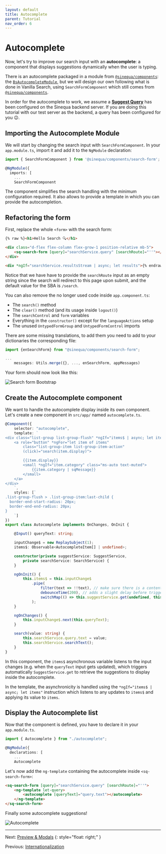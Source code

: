 ```yaml
---
layout: default
title: Autocomplete
parent: Tutorial
nav_order: 6
---
```


# Autocomplete

Now, let's try to improve our search input with an **autocomplete**: a component that displays suggestions dynamically when the user is typing.

There is an autocomplete packaged in a module from [`@sinequa/components`]({{site.baseurl}}modules/components/components.html): the [`BsAutocompleteModule`]({{site.baseurl}}modules/components/autocomplete.html), but we will design our own following what is done in Vanilla Search, using `SearchFormComponent` which still comes from [`@sinequa/components`]({{site.baseurl}}modules/components/components.html).

In order for the autocomplete to work, we assume a [**Suggest Query**](https://doc.sinequa.com/en.sinequa-es.v11/Content/en.sinequa-es.admin-sba-how-to-auto-complete.html) has been configured on the Sinequa backend server. If you are doing this tutorial with our test server as the backend, a query has been configured for you 😉.

## Importing the Autocomplete Module

We will start by changing the search input with `SearchFormComponent`. In your `app.module.ts`, import it and add it to the `NgModule` declaration:

```ts
import { SearchFormComponent } from '@sinequa/components/search-form';

@NgModule({
  imports: [
    ...
    SearchFormComponent
```

The component simplifies the search handling with the minimum configuration required. It also allows to provide a template in which you can provide the autocompletion.

## Refactoring the form

First, replace the whole `<form>` with the search form:

```html
{% raw %}<h1>Hello Search 🔍</h1>

<div class="d-flex flex-column flex-grow-1 position-relative mb-5">
    <sq-search-form [query]="searchService.query" [searchRoute]="''"></sq-search-form>
</div>

<div *ngIf="searchService.resultsStream | async; let results">{% endraw %}
```

Notice that we have have to provide the `searchRoute` input as an empty string since the search will redirect to this page upon submit, and the default value for the SBA is `/search`.

You can also remove the no longer used code inside `app.component.ts`:
- The `search()` method
- The `clear()` method (and its usage inside `logout()`)
- The `searchControl` and `form` variables
- Everything in the `constructor()` except for the `languageActions` setup
- The unused `UntypedFormGroup` and `UntypedFormControl` imports

There are some missing translations, to add them you need to add to your dictionaries the corresponding file:

```ts
import {enSearchForm} from "@sinequa/components/search-form";

...
    messages: Utils.merge({}, ..., enSearchForm, appMessages)
```

Your form should now look like this:

![Search form Bootstrap]({{site.baseurl}}assets/tutorial/search-form.png)

## Create the Autocomplete component

We want to handle the autocomplete display inside its own component. Let's create a new component in `src/app/` named `autocomplete.ts`.

```ts
@Component({
    selector: "autocomplete",
    template: `
<div class="list-group list-group-flush" *ngIf="items$ | async; let items">
    <a role="button" *ngFor="let item of items"
        class="list-group-item list-group-item-action"
        (click)="search(item.display)">

        {{item.display}}
        <small *ngIf="item.category" class="ms-auto text-muted">
            {{item.category | sqMessage}}
        </small>
    </a>
</div>
    `,
    styles: [`
.list-group-flush > .list-group-item:last-child {
  border-end-start-radius: 20px;
  border-end-end-radius: 20px;
}
    `]
})
export class Autocomplete implements OnChanges, OnInit {

    @Input() queryText: string;

    inputChange$ = new ReplaySubject(1);
    items$: Observable<AutocompleteItem[] | undefined>;

    constructor(private suggestService: SuggestService,
        private searchService: SearchService) {
    }

    ngOnInit() {
        this.items$ = this.inputChange$
            .pipe(
                filter(text => !!text), // make sure there is a content in the text
                debounceTime(200), // adds a slight delay before triggering the search to avoid having one call at each change
                switchMap(() => this.suggestService.get(undefined, this.queryText)), // trigger the search
            );
    }

    ngOnChanges() {
        this.inputChange$.next(this.queryText);
    }

    search(value: string) {
        this.searchService.query.text = value;
        this.searchService.searchText();
    }
}
```

In this component, the `items$` asynchronous variable listens to the input changes (e.g. when the `queryText` input gets updated), which triggers automatically `SuggestService.get` to retrieve the suggestions to display inside the autocomplete.

In the template, the asynchronicity is handled using the `*ngIf="items$ | async; let items"` instruction which listens to any updates to `items$` and applying its value to `items`.

## Display the Autocomplete list

Now that the component is defined, you have to declare it in your `app.module.ts`.

```ts
import { Autocomplete } from "./autocomplete";

@NgModule({
  declarations: [
    ...
    Autocomplete
```

Let's now add the `ng-template` containing the autocomplete inside `<sq-search-form>`:

```html
<sq-search-form [query]="searchService.query" [searchRoute]="''">
    <ng-template let-query>
        <autocomplete [queryText]="query.text"></autocomplete>
    </ng-template>
</sq-search-form>
```

Finally some autocomplete suggestions!

![Autocomplete]({{site.baseurl}}assets/tutorial/autocomplete.png)

---

Next: [Preview & Modals](preview.html)
{: style="float: right;" }

Previous: [Internationalization](intl.html)

